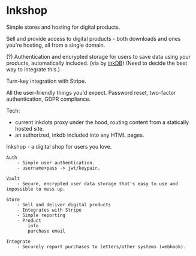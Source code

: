 # Inkshop

Simple stores and hosting for digital products.

Sell and provide access to digital products - both downloads and ones you're hosting, all from a single domain.

(?) Authentication and encrypted storage for users to save data using your products, automatically included. (via by [inkDB](https://github.com/inkandfeet/inkdb))
(Need to decide the best way to integrate this.)

Turn-key integration with Stripe.

All the user-friendly things you'd expect.  Password reset, two-factor authentication, GDPR compliance.


Tech: 
- current inkdots proxy under the hood, routing content from a statically hosted site.
- an authorized, inkdb included into any HTML pages.



Inkshop - a digital shop for users you love.

    Auth
        - Simple user authentication.
        - username+pass -> jwt/keypair.
    
    Vault
        - Secure, encrypted user data storage that's easy to use and impossible to mess up.

    Store
        - Sell and deliver digital products
        - Integrates with Stripe
        - Simple reporting
        - Product
            info
            purchase email

    Integrate
        - Securely report purchases to letters/other systems (webhook).
